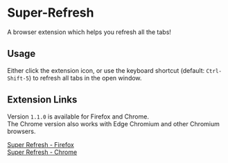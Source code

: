 # Super-Refresh
A browser extension which helps you refresh all the tabs!

## Usage

Either click the extension icon, or use the keyboard shortcut (default: `Ctrl-Shift-5`) to refresh all tabs in the open window.

## Extension Links
Version `1.1.0` is available for Firefox and Chrome.  
The Chrome version also works with Edge Chromium and other Chromium browsers.  

[Super Refresh - Firefox](https://addons.mozilla.org/en-US/firefox/addon/super-refresh/)  
[Super Refresh - Chrome](https://chrome.google.com/webstore/detail/super-refresh/dacnjaopeolhngffkagipnnlilhlmkhg) 
